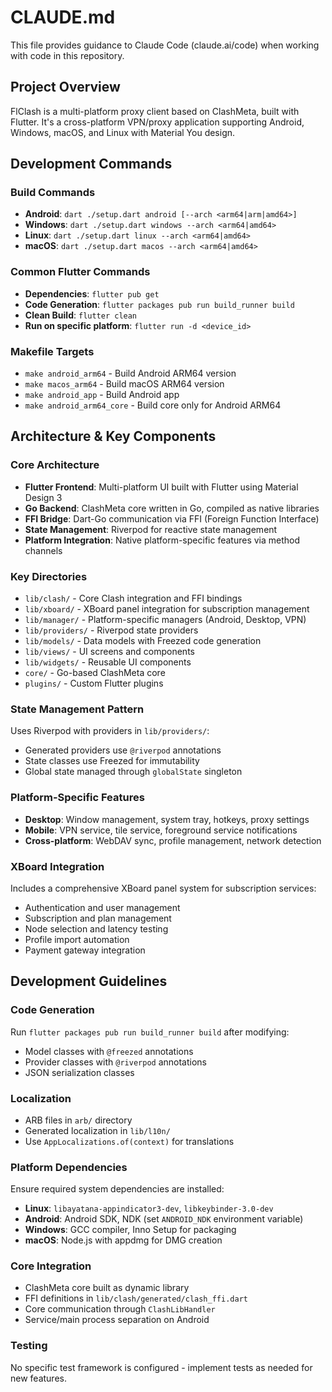 # CLAUDE.md

This file provides guidance to Claude Code (claude.ai/code) when working with code in this repository.

## Project Overview

FlClash is a multi-platform proxy client based on ClashMeta, built with Flutter. It's a cross-platform VPN/proxy application supporting Android, Windows, macOS, and Linux with Material You design.

## Development Commands

### Build Commands
- **Android**: `dart ./setup.dart android [--arch <arm64|arm|amd64>]`
- **Windows**: `dart ./setup.dart windows --arch <arm64|amd64>`
- **Linux**: `dart ./setup.dart linux --arch <arm64|amd64>`
- **macOS**: `dart ./setup.dart macos --arch <arm64|amd64>`

### Common Flutter Commands
- **Dependencies**: `flutter pub get`
- **Code Generation**: `flutter packages pub run build_runner build`
- **Clean Build**: `flutter clean`
- **Run on specific platform**: `flutter run -d <device_id>`

### Makefile Targets
- `make android_arm64` - Build Android ARM64 version
- `make macos_arm64` - Build macOS ARM64 version
- `make android_app` - Build Android app
- `make android_arm64_core` - Build core only for Android ARM64

## Architecture & Key Components

### Core Architecture
- **Flutter Frontend**: Multi-platform UI built with Flutter using Material Design 3
- **Go Backend**: ClashMeta core written in Go, compiled as native libraries
- **FFI Bridge**: Dart-Go communication via FFI (Foreign Function Interface)
- **State Management**: Riverpod for reactive state management
- **Platform Integration**: Native platform-specific features via method channels

### Key Directories
- `lib/clash/` - Core Clash integration and FFI bindings
- `lib/xboard/` - XBoard panel integration for subscription management
- `lib/manager/` - Platform-specific managers (Android, Desktop, VPN)
- `lib/providers/` - Riverpod state providers
- `lib/models/` - Data models with Freezed code generation
- `lib/views/` - UI screens and components
- `lib/widgets/` - Reusable UI components
- `core/` - Go-based ClashMeta core
- `plugins/` - Custom Flutter plugins

### State Management Pattern
Uses Riverpod with providers in `lib/providers/`:
- Generated providers use `@riverpod` annotations
- State classes use Freezed for immutability
- Global state managed through `globalState` singleton

### Platform-Specific Features
- **Desktop**: Window management, system tray, hotkeys, proxy settings
- **Mobile**: VPN service, tile service, foreground service notifications
- **Cross-platform**: WebDAV sync, profile management, network detection

### XBoard Integration
Includes a comprehensive XBoard panel system for subscription services:
- Authentication and user management
- Subscription and plan management
- Node selection and latency testing
- Profile import automation
- Payment gateway integration

## Development Guidelines

### Code Generation
Run `flutter packages pub run build_runner build` after modifying:
- Model classes with `@freezed` annotations
- Provider classes with `@riverpod` annotations
- JSON serialization classes

### Localization
- ARB files in `arb/` directory
- Generated localization in `lib/l10n/`
- Use `AppLocalizations.of(context)` for translations

### Platform Dependencies
Ensure required system dependencies are installed:
- **Linux**: `libayatana-appindicator3-dev`, `libkeybinder-3.0-dev`
- **Android**: Android SDK, NDK (set `ANDROID_NDK` environment variable)
- **Windows**: GCC compiler, Inno Setup for packaging
- **macOS**: Node.js with appdmg for DMG creation

### Core Integration
- ClashMeta core built as dynamic library
- FFI definitions in `lib/clash/generated/clash_ffi.dart`
- Core communication through `ClashLibHandler`
- Service/main process separation on Android

### Testing
No specific test framework is configured - implement tests as needed for new features.